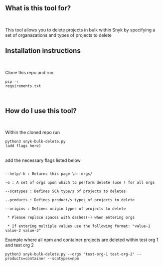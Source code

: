 <h2>What is this tool for? </h2> <br>

This tool allows you to delete projects in bulk within Snyk by specifying a set of organazations and types of projects to delete<br>

<h2>Installation instructions</h2><br>

Clone this repo and run <pre><code>pip -r requirements.txt</pre></code><br>

<h2>How do I use this tool? </h2><br>

Within the cloned repo run <pre><code>python3 snyk-bulk-delete.py (add flags here)</code></pre><br> add the necessary flags listed below <br>

<pre><code>
--help/-h : Returns this page \n--orgs/<br>
-o : A set of orgs upon which to perform delete (use ! for all orgs<br>
--scatypes : Defines SCA type/s of projects to deletes<br>
--products : Defines product/s types of projects to delete<br>
--origins : Defines origin types of projects to delete<br>
 * Please replace spaces with dashes(-) when entering orgs <br>
 * If entering multiple values use the following format: "value-1 value-2 value-3"
</code></pre>

Example where all npm and container projects are deleted within test org 1 and test org 2
<br>
<pre><code>python3 snyk-bulk-delete.py --orgs "test-org-1 test-org-2" --products=container --scatypes=npm
</code></pre>



